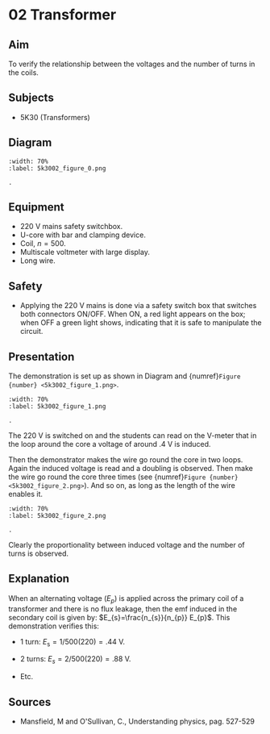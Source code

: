 # 02 Transformer 
    
  
## Aim   
 To verify the relationship between the voltages and the number of turns in the coils.    
  
## Subjects   
* 5K30 (Transformers)   

## Diagram
   
```{figure} figures/figure_0.png  
:width: 70%  
:label: 5k3002_figure_0.png  

. 
```
     
  
## Equipment   
 *  $220 \mathrm{~V}$ mains safety switchbox. 
 *  U-core with bar and clamping device. 
 *  Coil, $n=500$. 
 *  Multiscale voltmeter with large display. 
 *  Long wire.   
  
## Safety   
 
 *  Applying the $220 \mathrm{~V}$ mains is done via a safety switch box that switches both connectors ON/OFF. When ON, a red light appears on the box; when OFF a green light shows, indicating that it is safe to manipulate the circuit.
     
  
## Presentation   
 The demonstration is set up as shown in Diagram and {numref}`Figure {number} <5k3002_figure_1.png>`.     
```{figure} figures/figure_1.png  
:width: 70%  
:label: 5k3002_figure_1.png  

. 
```
     
The $220 \mathrm{~V}$ is switched on and the students can read on the $\mathrm{V}$-meter that in the loop around the core a voltage of around $.4 \mathrm{~V}$ is induced.

Then the demonstrator makes the wire go round the core in two loops. Again the induced voltage is read and a doubling is observed. Then make the wire go round the core three times (see {numref}`Figure {number} <5k3002_figure_2.png>`). And so on, as long as the length of the wire enables it.

```{figure} figures/figure_2.png  
:width: 70%  
:label: 5k3002_figure_2.png  

. 
```

Clearly the proportionality between induced voltage and the number of turns is observed.   
  
## Explanation   
When an alternating voltage $\left(E_{p}\right)$ is applied across the primary coil of a transformer and there is no flux leakage, then the emf induced in the secondary coil is given by: $E_{s}=\frac{n_{s}}{n_{p}} E_{p}$. This demonstration verifies this:

- 1 turn: $E_{\mathrm{s}}=1 / 500(220)=.44 \mathrm{~V}$.

- 2 turns: $E_{s}=2 / 500(220)=.88 \mathrm{~V}$.

- Etc.  
  
## Sources
 *  Mansfield, M and O'Sullivan, C., Understanding physics, pag. 527-529
  
